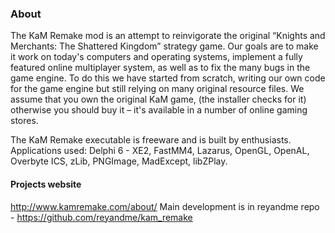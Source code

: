 ### About

The KaM Remake mod is an attempt to reinvigorate the original “Knights and Merchants: The Shattered Kingdom” strategy game. Our goals are to make it work on today's computers and operating systems, implement a fully featured online multiplayer system, as well as to fix the many bugs in the game engine. To do this we have started from scratch, writing our own code for the game engine but still relying on many original resource files. We assume that you own the original KaM game, (the installer checks for it) otherwise you should buy it – it's available in a number of online gaming stores.

The KaM Remake executable is freeware and is built by enthusiasts. Applications used: Delphi 6 - XE2, FastMM4, Lazarus, OpenGL, OpenAL, Overbyte ICS, zLib, PNGImage, MadExcept, libZPlay.

#### Projects website

<http://www.kamremake.com/about/>
Main development is in reyandme repo - https://github.com/reyandme/kam_remake